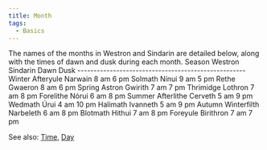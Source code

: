 ```yaml
---
title: Month
tags:
  - Basics
---
```

The names of the months in Westron and Sindarin are detailed below,
along with the times of dawn and dusk during each month. Season Westron
Sindarin Dawn Dusk ----------------------------------------------------
Winter Afteryule Narwain 8 am 6 pm Solmath Nínui 9 am 5 pm Rethe Gwaeron
8 am 6 pm Spring Astron Gwirith 7 am 7 pm Thrimidge Lothron 7 am 8 pm
Forelithe Nórui 6 am 8 pm Summer Afterlithe Cerveth 5 am 9 pm Wedmath
Úrui 4 am 10 pm Halimath Ivanneth 5 am 9 pm Autumn Winterfilth Narbeleth
6 am 8 pm Blotmath Hithui 7 am 8 pm Foreyule Birithron 7 am 7 pm

See also: [Time](Time "wikilink"), [Day](Day "wikilink")
